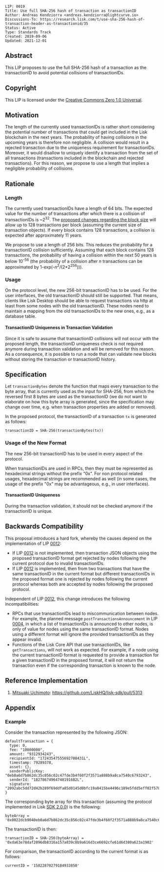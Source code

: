```
LIP: 0019
Title: Use full SHA-256 hash of transaction as transactionID
Author: Andreas Kendziorra <andreas.kendziorra@lightcurve.io>
Discussions-To: https://research.lisk.com/t/use-sha-256-hash-of-transaction-header-as-transactionid/35
Status: Active
Type: Standards Track
Created: 2019-09-06
Updated: 2021-12-01
```

## Abstract

This LIP proposes to use the full SHA-256 hash of a transaction as the transactionID to avoid potential collisions of transactionIDs.

## Copyright

This LIP is licensed under the [Creative Commons Zero 1.0 Universal](https://creativecommons.org/publicdomain/zero/1.0/).

## Motivation

The length of the currently used transactionIDs is rather short considering the potential number of transactions that could get included in the Lisk blockchain in the next years. The probability of having collisions in the upcoming years is therefore non negligible. A collision would result in a rejected transaction due to the uniqueness requirement for transactionIDs. Moreover, it would disallow to uniquely identify a transaction from the set of all transactions (transactions included in the blockchain and rejected transactions). For this reason, we propose to use a length that implies a negligible probability of collisions.

## Rationale

### Length

The currently used transactionIDs have a length of 64 bits. The expected value for the number of transactions after which there is a collision of transactionIDs is ~2<sup>32</sup>. The [proposed changes regarding the block size](https://github.com/LiskHQ/lips/blob/main/proposals/lip-0002.md) will allow up to 128 transactions per block (assuming the current size of transaction objects). If every block contains 128 transactions, a collision is expected after approximately 11 years.

We propose to use a length of 256 bits. This reduces the probability for a transactionID collision sufficiently. Assuming that each block contains 128 transactions, the probability of having a collision within the next 50 years is below 10<sup>-56</sup> (the probability of a collision after _n_ transactions can be approximated by 1-exp(-_n_<sup>2</sup>/(2*2<sup>256</sup>))).

### Usage

On the protocol level, the new 256-bit transactionID has to be used. For the user interfaces, the old transactionID should still be supported. That means, clients like Lisk Desktop should be able to request transactions via http at least from some nodes with the old transactionID. These nodes need to maintain a mapping from the old transactionIDs to the new ones, e.g., as a database table.

#### TransactionID Uniqueness in Transaction Validation

Since it is safe to assume that transactionID collisions will not occur with the proposed length, the transactionID uniqueness check is not required anymore during transaction validation and will be removed for this reason. As a consequence, it is possible to run a node that can validate new blocks without storing the transaction or transactionID history.

## Specification

Let `transactionBytes` denote the function that maps every transaction to the byte array, that is currently used as the input for SHA-256, from which the reversed first 8 bytes are used as the transactionID (we do not want to elaborate on how this byte array is generated, since the specification may change over time, e.g. when transaction properties are added or removed).

In the proposed protocol, the transactionID of a transaction `tx` is generated as follows:

```
transactionID = SHA-256(transactionBytes(tx))
```

### Usage of the New Format

The new 256-bit transactionID has to be used in every aspect of the protocol.

When transactionIDs are used in RPCs, then they must be represented as hexadecimal strings without the prefix "0x". For non protocol related usages, hexadecimal strings are recommended as well (in some cases, the usage of the prefix "0x" may be advantageous, e.g., in user interfaces).

#### TransactionID Uniqueness

During the transaction validation, it should not be checked anymore if the transactionID is unique.

## Backwards Compatibility

This proposal introduces a hard fork, whereby the causes depend on the implementation of LIP [0012](https://github.com/LiskHQ/lips/blob/main/proposals/lip-0012.md):

- If LIP [0012](https://github.com/LiskHQ/lips/blob/main/proposals/lip-0012.md) is not implemented, then transaction JSON objects using the proposed transactionID format get rejected by nodes following the current protocol due to invalid transactionIDs.
- If LIP [0012](https://github.com/LiskHQ/lips/blob/main/proposals/lip-0012.md) is implemented, then from two transactions that have the same transactionID in the current format but different transactionIDs in the proposed format one is rejected by nodes following the current protocol whereas both are accepted by nodes following the proposed protocol.

Independent of LIP [0012](https://github.com/LiskHQ/lips/blob/main/proposals/lip-0012.md), this change introduces the following incompatibilities:

* RPCs that use transactionIDs lead to miscommunication between nodes. For example, the planned message `postTransactionsAnnouncement` in LIP [0004](https://github.com/LiskHQ/lips/blob/main/proposals/lip-0004.md), in which a list of transactionIDs is announced to other nodes, is only of value for nodes using the same transactionID format. Nodes using a different format will ignore the provided transactionIDs as they appear invalid.
* Functions of the Lisk Core API that use transactionIDs, like `getTransactions`, will not work as expected. For example, if a node using the current transactionID format is requested to provide a transaction for a given transactionID in the proposed format, it will not return the transaction even if the corresponding transaction is known to the node.

## Reference Implementation

1. [Mitsuaki Uchimoto](https://github.com/mitsuaki-u): https://github.com/LiskHQ/lisk-sdk/pull/5313

## Appendix

### Example

Consider the transaction represented by the following JSON:

```
defaultTransaction = {
  type: 0,
  fee: "10000000",
  amount: "9312934243",
  recipientId: "17243547555692708431L",
  timestamp: 79289378,
  asset: {},
  senderPublicKey: "0eb0a6d7b862dc35c856c02c47fde3b4f60f2f3571a888b9a8ca7540c6793243",
  senderId: "18278674964748191682L",
  signature: "2092abc5dd72d42b289f69ddfa85d0145d0bfc19a0415be4496c189e5fdd5eff02f57849f484192b7d34b1671c17e5c22ce76479b411cad83681132f53d7b309",
}
```

The corresponding byte array for this transaction (assuming the protocol implemented in Lisk [SDK 2.0.0](https://github.com/LiskHQ/lisk-sdk/blob/dc7f62d9e417609e8f03a5019d9daf236ba84238/elements/lisk-transactions/test/base_transaction.ts#L354)) is the following:

```
byteArray = '0x0022dcb9040eb0a6d7b862dc35c856c02c47fde3b4f60f2f3571a888b9a8ca7540c6793243ef4d6324449e824f6319182b020000002092abc5dd72d42b289f69ddfa85d0145d0bfc19a0415be4496c189e5fdd5eff02f57849f484192b7d34b1671c17e5c22ce76479b411cad83681132f53d7b309'
```

The transactionID is then:

```
transactionID = SHA-256(byteArray) = '0xda63e78daf2096db8316a157a839c8b9a616d3ce6692cfe61d6d380a623a1902'
```

For comparison, the transactionID according to the current format is as follows:

```
currentID = '15822870279184933850'
```
